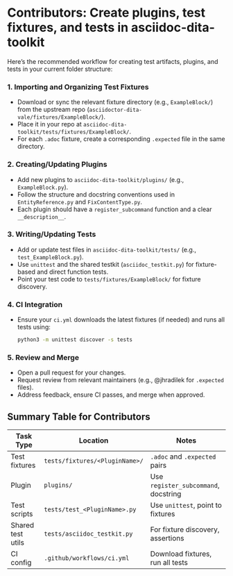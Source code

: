 # Contributors: Create plugins, test fixtures, and tests in asciidoc-dita-toolkit

Here’s the recommended workflow for creating test artifacts, plugins, and tests in your current folder structure:

### 1. **Importing and Organizing Test Fixtures**
- Download or sync the relevant fixture directory (e.g., `ExampleBlock/`) from the upstream repo (`asciidoctor-dita-vale/fixtures/ExampleBlock/`).
- Place it in your repo at `asciidoc-dita-toolkit/tests/fixtures/ExampleBlock/`.
- For each `.adoc` fixture, create a corresponding `.expected` file in the same directory.

### 2. **Creating/Updating Plugins**
- Add new plugins to `asciidoc-dita-toolkit/plugins/` (e.g., `ExampleBlock.py`).
- Follow the structure and docstring conventions used in `EntityReference.py` and `FixContentType.py`.
- Each plugin should have a `register_subcommand` function and a clear `__description__`.

### 3. **Writing/Updating Tests**
- Add or update test files in `asciidoc-dita-toolkit/tests/` (e.g., `test_ExampleBlock.py`).
- Use `unittest` and the shared testkit (`asciidoc_testkit.py`) for fixture-based and direct function tests.
- Point your test code to `tests/fixtures/ExampleBlock/` for fixture discovery.

### 4. **CI Integration**
- Ensure your `ci.yml` downloads the latest fixtures (if needed) and runs all tests using:
  ```sh
  python3 -m unittest discover -s tests
  ```

### 5. **Review and Merge**
- Open a pull request for your changes.
- Request review from relevant maintainers (e.g., @jhradilek for `.expected` files).
- Address feedback, ensure CI passes, and merge when approved.

## **Summary Table for Contributors**

| Task Type         | Location                                      | Notes                                 |
|-------------------|-----------------------------------------------|---------------------------------------|
| Test fixtures     | `tests/fixtures/<PluginName>/`                | `.adoc` and `.expected` pairs         |
| Plugin            | `plugins/`                                    | Use `register_subcommand`, docstring  |
| Test scripts      | `tests/test_<PluginName>.py`                  | Use `unittest`, point to fixtures     |
| Shared test utils | `tests/asciidoc_testkit.py`                   | For fixture discovery, assertions     |
| CI config         | `.github/workflows/ci.yml`                    | Download fixtures, run all tests      |

